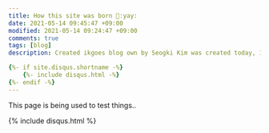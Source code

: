 ```yaml
---
title: How this site was born 👶:yay:
date: 2021-05-14 09:45:47 +09:00
modified: 2021-05-14 09:24:47 +09:00
comments: true
tags: [blog]
description: Created ikgoes blog own by Seogki Kim was created today, 14th of May to maintain and keep the knowledge obtained through study or my works.

{%- if site.disqus.shortname -%}
    {%- include disqus.html -%}
{%- endif -%}
---
```


This page is being used to test things.. 


<div id="post-disqus" class="container"> {% include disqus.html %} </div>